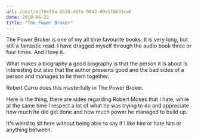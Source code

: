 ```yaml
---
url: /post/ec79ef9a-8b38-46fe-9043-00e1f8b51ce6
date: 2018-06-22
title: "The Power Broker"
---
```


The Power Broker is one of my all time favourite books. It is very long, but still a fantastic read. I have dragged myself through the audio book three or four times. And I love it. 

What makes a biography a good biography is that the person it is about is interesting but also that the author presents good and the bad sides of a person and manages to tie them together. 

Robert Carro does this masterfully in The Power Broker. 

Here is the thing, there are sides regarding Robert Moses that I hate, while at the same time I respect a lot of what he was trying to do and appreciate how much he did get done and how much power he managed to build up. 

It's weird to sit here without being able to say if I like him or hate him or anything between.